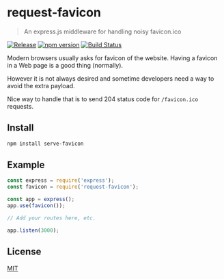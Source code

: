 # request-favicon
> An express.js middleware for handling noisy favicon.ico

[![Release][release-image]][release-url]
[![npm version][npm-image]][npm-url]
[![Build Status][travis-image]][travis-url]

Modern browsers usually asks for favicon of the website. Having a favicon in a Web page is a good thing (normally). 

However it is not always desired and sometime developers need a way to avoid the extra payload. 

Nice way to handle that is to send 204 status code for `/favicon.ico` requests.

## Install

```sh
npm install serve-favicon
```

## Example

```javascript
const express = require('express');
const favicon = require('request-favicon');

const app = express();
app.use(favicon());

// Add your routes here, etc.

app.listen(3000);
```

## License

[MIT](LICENSE)

[release-image]: https://img.shields.io/github/release/honzahommer/request-favicon.svg
[release-url]: https://github.com/honzahommer/request-favicon/releases/latest
[npm-image]: https://img.shields.io/npm/v/serve-favicon.svg
[npm-url]: https://npmjs.org/package/serve-favicon
[travis-image]: https://img.shields.io/travis/honzahommer/request-favicon/master.svg
[travis-url]: https://travis-ci.org/honzahommer/request-favicon
